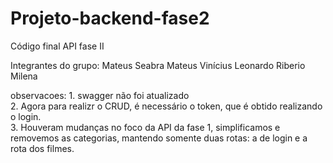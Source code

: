 # Projeto-backend-fase2

Código final API fase II 
<p>
Integrantes do grupo: 
Mateus Seabra
Mateus Vinícius 
Leonardo Riberio 
Milena
<p/>
<p>
observacoes:
1. swagger não foi atualizado<br>
2. Agora para realizr o CRUD, é necessário o token, que é obtido realizando o login.<br>
3. Houveram mudanças no foco da API da fase 1, simplificamos e removemos as categorias, mantendo somente duas rotas: a de login e a rota dos filmes.
